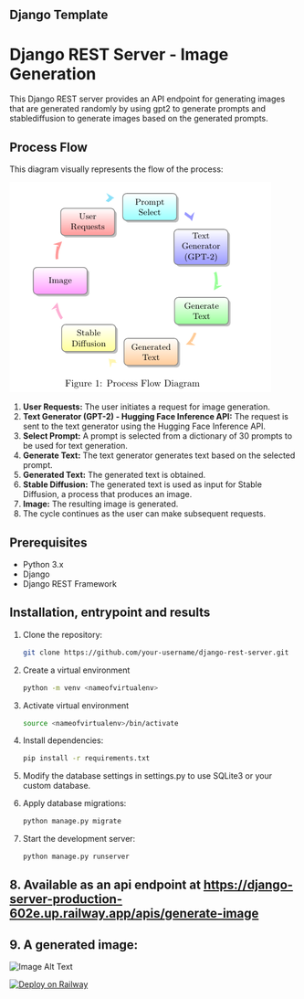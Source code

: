 ## Django Template
# Django REST Server - Image Generation

This Django REST server provides an API endpoint for generating images that are generated randomly by using gpt2 to generate prompts and stablediffusion to generate images based on the generated prompts.

## Process Flow

This diagram visually represents the flow of the process:

![Image Alt Text](flowchart.png)


1. **User Requests:** The user initiates a request for image generation.
2. **Text Generator (GPT-2) - Hugging Face Inference API:** The request is sent to the text generator using the Hugging Face Inference API.
3. **Select Prompt:** A prompt is selected from a dictionary of 30 prompts to be used for text generation.
4. **Generate Text:** The text generator generates text based on the selected prompt.
5. **Generated Text:** The generated text is obtained.
6. **Stable Diffusion:** The generated text is used as input for Stable Diffusion, a process that produces an image.
7. **Image:** The resulting image is generated.
8. The cycle continues as the user can make subsequent requests.

## Prerequisites

- Python 3.x
- Django
- Django REST Framework

## Installation, entrypoint and results

1. Clone the repository:

   ```bash
   git clone https://github.com/your-username/django-rest-server.git
2. Create a virtual environment
   ```bash
   python -m venv <nameofvirtualenv>
3. Activate virtual environment
   ```bash
   source <nameofvirtualenv>/bin/activate

4. Install dependencies:
    ```bash
    pip install -r requirements.txt
5. Modify the database settings in settings.py to use SQLite3 or your custom database.

6. Apply database migrations:
   ```bash
   python manage.py migrate
7. Start the development server:
   ```bash
   python manage.py runserver


## 8. Available as an api endpoint at https://django-server-production-602e.up.railway.app/apis/generate-image
## 9.  A generated image:
![Image Alt Text](generatedimage.jpg)
   
   [![Deploy on Railway](https://railway.app/button.svg)](https://railway.app/new/template/GB6Eki?referralCode=U5zXSw)

